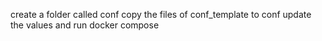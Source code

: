 create a folder called conf
copy the files of conf_template to conf
update the values and run docker compose